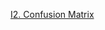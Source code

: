 [I2. Confusion Matrix](https://colab.research.google.com/drive/1zLDxC3SRB-IuX4s11ZrHJXakMfTrbRCo?usp=sharing)
